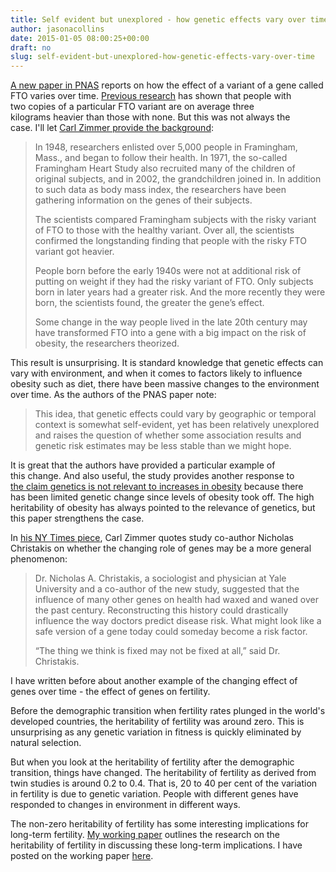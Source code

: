 ```yaml
---
title: Self evident but unexplored - how genetic effects vary over time
author: jasonacollins
date: 2015-01-05 08:00:25+00:00
draft: no
slug: self-evident-but-unexplored-how-genetic-effects-vary-over-time
---
```


[A new paper in PNAS](http://www.pnas.org/content/early/2014/12/25/1411893111.abstract) reports on how the effect of a variant of a gene called FTO varies over time. [Previous research](http://doi.org/10.1126/science.1141634) has shown that people with two copies of a particular FTO variant are on average three kilograms heavier than those with none. But this was not always the case. I'll let [Carl Zimmer provide the background](http://www.nytimes.com/2015/01/01/science/gene-linked-to-obesity-hasnt-always-been-a-problem-study-finds.html):


<blockquote>In 1948, researchers enlisted over 5,000 people in Framingham, Mass., and began to follow their health. In 1971, the so-called Framingham Heart Study also recruited many of the children of original subjects, and in 2002, the grandchildren joined in. In addition to such data as body mass index, the researchers have been gathering information on the genes of their subjects.

The scientists compared Framingham subjects with the risky variant of FTO to those with the healthy variant. Over all, the scientists confirmed the longstanding finding that people with the risky FTO variant got heavier.

People born before the early 1940s were not at additional risk of putting on weight if they had the risky variant of FTO. Only subjects born in later years had a greater risk. And the more recently they were born, the scientists found, the greater the gene’s effect.

Some change in the way people lived in the late 20th century may have transformed FTO into a gene with a big impact on the risk of obesity, the researchers theorized.</blockquote>


This result is unsurprising. It is standard knowledge that genetic effects can vary with environment, and when it comes to factors likely to influence obesity such as diet, there have been massive changes to the environment over time. As the authors of the PNAS paper note:


<blockquote>This idea, that genetic effects could vary by geographic or temporal context is somewhat self-evident, yet has been relatively unexplored and raises the question of whether some association results and genetic risk estimates may be less stable than we might hope.</blockquote>


It is great that the authors have provided a particular example of this change. And also useful, the study provides another response to [the claim genetics is not relevant to increases in obesity](https://www.jasoncollins.blog/genetics-and-the-increase-in-obesity/) because there has been limited genetic change since levels of obesity took off. The high heritability of obesity has always pointed to the relevance of genetics, but this paper strengthens the case.

In [his NY Times piece](http://www.nytimes.com/2015/01/01/science/gene-linked-to-obesity-hasnt-always-been-a-problem-study-finds.html), Carl Zimmer quotes study co-author Nicholas Christakis on whether the changing role of genes may be a more general phenomenon:


<blockquote>Dr. Nicholas A. Christakis, a sociologist and physician at Yale University and a co-author of the new study, suggested that the influence of many other genes on health had waxed and waned over the past century. Reconstructing this history could drastically influence the way doctors predict disease risk. What might look like a safe version of a gene today could someday become a risk factor.

“The thing we think is fixed may not be fixed at all,” said Dr. Christakis.</blockquote>


I have written before about another example of the changing effect of genes over time - the effect of genes on fertility.

Before the demographic transition when fertility rates plunged in the world's developed countries, the heritability of fertility was around zero. This is unsurprising as any genetic variation in fitness is quickly eliminated by natural selection.

But when you look at the heritability of fertility after the demographic transition, things have changed. The heritability of fertility as derived from twin studies is around 0.2 to 0.4. That is, 20 to 40 per cent of the variation in fertility is due to genetic variation. People with different genes have responded to changes in environment in different ways.

The non-zero heritability of fertility has some interesting implications for long-term fertility. [My working paper](http://ssrn.com/abstract=2208886) outlines the research on the heritability of fertility in discussing these long-term implications. I have posted on the working paper [here](https://www.jasoncollins.blog/fertility-is-going-to-go-up/).
